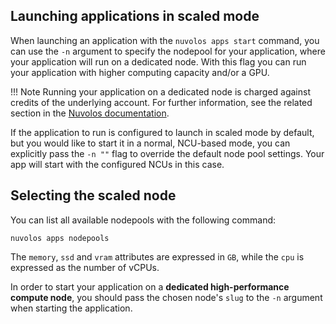 ## Launching applications in scaled mode

When launching an application with the `nuvolos apps start` command, you can use the `-n` argument to specify the nodepool for your application, where your application will run on a dedicated node. With this flag you can run your application with higher computing capacity and/or a GPU.

!!! Note
Running your application on a dedicated node is charged against credits of the underlying account. For further information, 
see the related section in the [Nuvolos documentation](https://docs.nuvolos.cloud/user-guides/research-guides/high-performance-computing#how-to-scale-your-app).

If the application to run is configured to launch in scaled mode by default, but you would like to start it in 
a normal, NCU-based mode, you can explicitly pass the `-n ""` flag to override the default node pool settings. Your app will start with the configured NCUs in this case.

## Selecting the scaled node
You can list all available nodepools with the following command:
```
nuvolos apps nodepools
```
The `memory`, `ssd` and `vram` attributes are expressed in `GB`, while the `cpu` is expressed as the number of vCPUs.


In order to start your application on a **dedicated high-performance compute node**, you should pass the
chosen node's `slug` to the `-n` argument when starting the application.